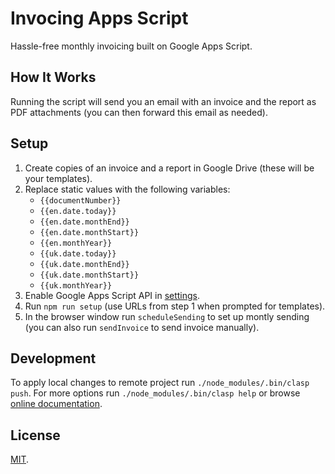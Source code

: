 # Invocing Apps Script

Hassle-free monthly invoicing built on Google Apps Script.

## How It Works

Running the script will send you an email with an invoice and the report as PDF attachments (you can then forward this email as needed).

## Setup

1. Create copies of an invoice and a report in Google Drive (these will be your templates).
2. Replace static values with the following variables:
   - `{{documentNumber}}`
   - `{{en.date.today}}`
   - `{{en.date.monthEnd}}`
   - `{{en.date.monthStart}}`
   - `{{en.monthYear}}`
   - `{{uk.date.today}}`
   - `{{uk.date.monthEnd}}`
   - `{{uk.date.monthStart}}`
   - `{{uk.monthYear}}`
3. Enable Google Apps Script API in [settings](https://script.google.com/u/1/home/usersettings).
4. Run `npm run setup` (use URLs from step 1 when prompted for templates).
5. In the browser window run `scheduleSending` to set up montly sending (you can also run
   `sendInvoice` to send invoice manually).

## Development

To apply local changes to remote project run `./node_modules/.bin/clasp push`. For more options run
`./node_modules/.bin/clasp help` or browse [online documentation](https://developers.google.com/apps-script/guides/clasp).

## License

[MIT](./LICENSE).
